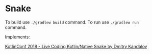 # Snake

To build use `./gradlew build` command.
To run use `./gradlew run` command.

Implements:

[KotlinConf 2018 - Live Coding Kotlin/Native Snake by Dmitry Kandalov](https://www.youtube.com/watch?v=U-gdJQeOVAk)
